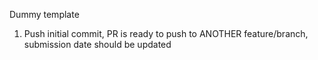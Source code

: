 Dummy template

1. Push initial commit, PR is ready to push to ANOTHER feature/branch, submission date should be updated
